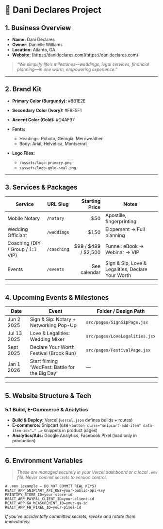 # 📂 Dani Declares Project

## 1. Business Overview

* **Name:** Dani Declares
* **Owner:** Danielle Williams
* **Location:** Atlanta, GA
* **Website:** [https://danideclares.com](https://danideclares.com)

> *“We simplify life’s milestones—weddings, legal services, financial planning—in one warm, empowering experience.”*

---

## 2. Brand Kit

* **Primary Color (Burgundy):** #8B1E2E
* **Secondary Color (Ivory):** #F8F5F1
* **Accent Color (Gold):** #D4AF37
* **Fonts:**

  * Headings: Roboto, Georgia, Merriweather
  * Body: Arial, Helvetica, Montserrat
* **Logo Files:**

  * `/assets/logo-primary.png`
  * `/assets/logo-gold-seal.png`

---

## 3. Services & Packages

| Service                          | URL Slug    |         Starting Price | Notes                                             |
| -------------------------------- | ----------- | ---------------------: | ------------------------------------------------- |
| Mobile Notary                    | `/notary`   |                   \$50 | Apostille, fingerprinting                         |
| Wedding Officiant                | `/weddings` |                  \$150 | Elopement → Full planning                         |
| Coaching (DIY / Group / 1:1 VIP) | `/coaching` | \$99 / \$499 / \$2,500 | Funnel: eBook → Webinar → VIP                     |
| Events                           | `/events`   |           See calendar | Sign & Sip, Love & Legalities, Declare Your Worth |

---

## 4. Upcoming Events & Milestones

| Date        | Event                                           | Folder / Design Path           |
| ----------- | ----------------------------------------------- | ------------------------------ |
| Jun 2 2025  | Sign & Sip: Notary + Networking Pop-Up          | `src/pages/SignSipPage.jsx`    |
| Jul 13 2025 | Love & Legalities: Wedding Mixer                | `src/pages/LoveLegalities.jsx` |
| Sept 2025   | Declare Your Worth Festival (Brook Run)         | `src/pages/FestivalPage.jsx`   |
| Jan 1 2026  | Start filming ‘WedFest: Battle for the Big Day’ | —                              |

---

## 5. Website Structure & Tech

### 5.1 Build, E-Commerce & Analytics

* **Build & Deploy:** Vercel (`vercel.json` defines builds + routes)
* **E-commerce:** Snipcart (use `<button class="snipcart-add-item" data-item-id="…" …>` snippets in product pages)
* **Analytics/Ads:** Google Analytics, Facebook Pixel (load only in production)

---

## 6. Environment Variables

> *These are managed securely in your Vercel dashboard or a local `.env` file. Never commit secrets to version control.*

```
# .env (example — DO NOT COMMIT REAL KEYS)
REACT_APP_SNIPCART_API_KEY=your-public-api-key
PRINTIFY_STORE_ID=your-store-id
REACT_APP_PAYPAL_CLIENT_ID=your-client-id
REACT_APP_GA_MEASUREMENT_ID=your-ga-id
REACT_APP_FB_PIXEL_ID=your-pixel-id
```

*If you've accidentally committed secrets, revoke and rotate them immediately.*
